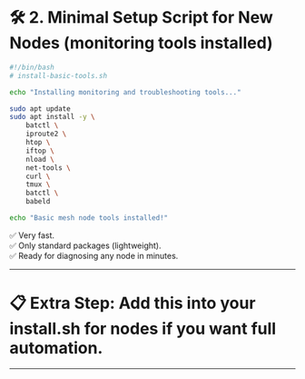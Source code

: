 
# 🛠 2. Minimal Setup Script for New Nodes (monitoring tools installed)

```bash
#!/bin/bash
# install-basic-tools.sh

echo "Installing monitoring and troubleshooting tools..."

sudo apt update
sudo apt install -y \
    batctl \
    iproute2 \
    htop \
    iftop \
    nload \
    net-tools \
    curl \
    tmux \
    batctl \
    babeld

echo "Basic mesh node tools installed!"
```

✅ Very fast.  
✅ Only standard packages (lightweight).  
✅ Ready for diagnosing any node in minutes.

---

# 📋 Extra Step: Add this into your **install.sh** for nodes if you want full automation.

---


